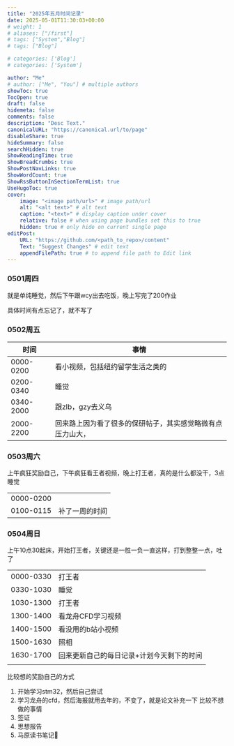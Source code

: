 ```yaml
---
title: "2025年五月时间记录"
date: 2025-05-01T11:30:03+00:00
# weight: 1
# aliases: ["/first"]
# tags: ["System","Blog"]
# tags: ["Blog"]

# categories: ['Blog']
# categories: ['System']

author: "Me"
# author: ["Me", "You"] # multiple authors
showToc: true
TocOpen: true
draft: false
hidemeta: false
comments: false
description: "Desc Text."
canonicalURL: "https://canonical.url/to/page"
disableShare: true
hideSummary: false
searchHidden: true
ShowReadingTime: true
ShowBreadCrumbs: true
ShowPostNavLinks: true
ShowWordCount: true
ShowRssButtonInSectionTermList: true
UseHugoToc: true
cover:
    image: "<image path/url>" # image path/url
    alt: "<alt text>" # alt text
    caption: "<text>" # display caption under cover
    relative: false # when using page bundles set this to true
    hidden: true # only hide on current single page
editPost:
    URL: "https://github.com/<path_to_repo>/content"
    Text: "Suggest Changes" # edit text
    appendFilePath: true # to append file path to Edit link
---
```



### 0501周四

就是单纯睡觉，然后下午跟wcy出去吃饭，晚上写完了200作业

具体时间有点忘记了，就不写了
### 0502周五


| 时间        | 事情                            |
| --------- | ----------------------------- |
| 0000-0200 | 看小视频，包括纽约留学生活之类的              |
| 0200-0340 | 睡觉                            |
| 0340-2000 | 跟zlb，gzy去义乌                   |
| 2000-2200 | 回来路上因为看了很多的保研帖子，其实感觉略微有点压力山大， |

### 0503周六

上午疯狂奖励自己，下午疯狂看王者视频，晚上打王者，真的是什么都没干，3点睡觉


|           |         |
| --------- | ------- |
| 0000-0200 |         |
| 0100-0115 | 补了一周的时间 |
### 0504周日

上午10点30起床，开始打王者，关键还是一胜一负一直这样，打到整整一点，吐了

|           |                       |
| --------- | --------------------- |
| 0000-0330 | 打王者                   |
| 0330-1030 | 睡觉                    |
| 1030-1300 | 打王者                   |
| 1300-1400 | 看龙舟CFD学习视频            |
| 1400-1500 | 看没用的b站小视频             |
| 1500-1630 | 照相                    |
| 1630-1700 | 回来更新自己的每日记录+计划今天剩下的时间 |
|           |                       |
比较想的奖励自己的方式
1. 开始学习stm32，然后自己尝试
2. 学习龙舟的cfd，然后海报就用去年的，不变了，就是论文补充一下
比较不想做的事情
3. 签证
4. 思想报告
5. 马原读书笔记🐶